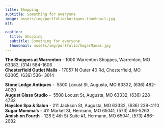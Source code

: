 ```yaml
---
title: Shopping
subtitle: Something for everyone
image: assets/img/portfolio/Antiques-thumbnail.jpg
alt: 

caption:
  title: Shopping
  subtitle: Something for everyone
  thumbnail: assets/img/portfolio/SugarMamas.jpg
---
```

**The Shoppes at Warrenton** - 1000 Warrenton Shoppes, Warrenton, MO 63383, (314)
584-1606<br>
**Chesterfield Outlet Malls** - 17057 N Outer 40 Rd, Chesterfield, MO 63005, (636) 536-
3014<br>

**Stone Ledge Antiques** -  5500 Locust St, Augusta, MO 63332, (636) 482-4020
<br>
**August Glass Studio** -  5508 Locust St, Augusta, MO 63332, (636) 228-4732
<br>
**Hayclon Spa &amp; Salon** - 211 Jackson St, Augusta, MO 63332, (636) 228-4110
<br>
**Sugar Momma’s** - 411 Market St, Hermann, MO 65041, (573) 486-5263
<br>
**Amish on Fourth** - 128 E 4th St Suite #1, Hermann, MO 65041, (573) 486-2682

